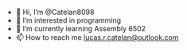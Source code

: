- 👋 Hi, I’m @Catelan8098
- 👀 I’m interested in programming
- 🌱 I’m currently learning Assembly 6502
- 📫 How to reach me lucas.r.catelan@outlook.com

